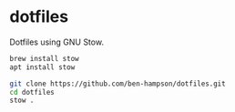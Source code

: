 # dotfiles
Dotfiles using GNU Stow.

```bash
brew install stow
apt install stow

git clone https://github.com/ben-hampson/dotfiles.git
cd dotfiles
stow .
```
